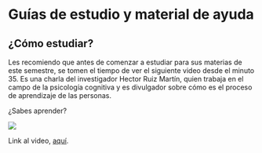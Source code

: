 # Guías de estudio y material de ayuda

## ¿Cómo estudiar?

Les recomiendo que antes de comenzar a estudiar para sus materias de este semestre, se tomen el tiempo de ver el siguiente video desde el minuto 35. Es una charla del investigador Hector Ruiz Martín, quien trabaja en el campo de la psicología cognitiva y es divulgador sobre cómo es el proceso de aprendizaje de las personas.

¿Sabes aprender? 

[![](http://img.youtube.com/vi/MI-oDMh9dJs/0.jpg)](http://www.youtube.com/watch?v=MI-oDMh9dJs?t=2080)

Link al video, [aquí](https://www.youtube.com/watch?v=MI-oDMh9dJs?t=2080).